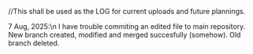//This shall be used as the LOG for current uploads and future plannings.

7 Aug, 2025:\n
I have trouble commiting an edited file to main repository.
New branch created, modified and merged succesfully (somehow). Old branch deleted.
